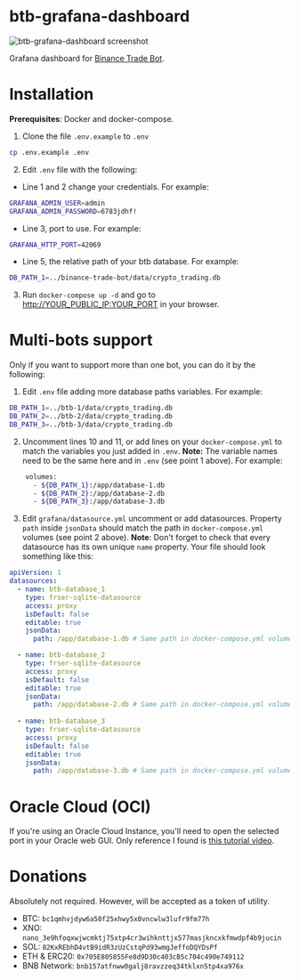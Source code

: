 # btb-grafana-dashboard

![btb-grafana-dashboard screenshot](screencapture.png)

Grafana dashboard for [Binance Trade Bot](https://github.com/MasaiasuOse/binance-trade-bot).

# Installation

**Prerequisites**: Docker and docker-compose.

1. Clone the file `.env.example` to `.env`
```bash
cp .env.example .env
```

2. Edit `.env` file with the following:
  - Line 1 and 2 change your credentials. For example:
```bash
GRAFANA_ADMIN_USER=admin
GRAFANA_ADMIN_PASSWORD=6783jdhf!
```
  - Line 3, port to use. For example:
```bash
GRAFANA_HTTP_PORT=42069
```
  - Line 5, the relative path of your btb database. For example:
```bash
DB_PATH_1=../binance-trade-bot/data/crypto_trading.db
``` 

3. Run `docker-compose up -d` and go to [http://YOUR_PUBLIC_IP:YOUR_PORT](http://127.0.0.1:42069) in your browser.

# Multi-bots support

Only if you want to support more than one bot, you can do it by the following:

1. Edit `.env` file adding more database paths variables. For example:
```bash
DB_PATH_1=../btb-1/data/crypto_trading.db
DB_PATH_2=../btb-2/data/crypto_trading.db
DB_PATH_3=../btb-3/data/crypto_trading.db
```
2. Uncomment lines 10 and 11, or add lines on your `docker-compose.yml` to match the variables you just added in `.env`. **Note:** The variable names need to be the same here and in `.env` (see point 1 above). For example:
```bash
    volumes:
      - ${DB_PATH_1}:/app/database-1.db
      - ${DB_PATH_2}:/app/database-2.db
      - ${DB_PATH_3}:/app/database-3.db
```
3. Edit `grafana/datasource.yml` uncomment or add datasources. Property `path` inside `jsonData` should match the path in `docker-compose.yml` volumes (see point 2 above). 
**Note**: Don't forget to check that every datasource has its own unique `name` property. Your file should look something like this:

```yaml
apiVersion: 1
datasources:
  - name: btb-database_1
    type: frser-sqlite-datasource
    access: proxy
    isDefault: false
    editable: true
    jsonData:
      path: /app/database-1.db # Same path in docker-compose.yml volumes.

  - name: btb-database_2
    type: frser-sqlite-datasource
    access: proxy
    isDefault: false
    editable: true
    jsonData:
      path: /app/database-2.db # Same path in docker-compose.yml volumes.
      
  - name: btb-database_3
    type: frser-sqlite-datasource
    access: proxy
    isDefault: false
    editable: true
    jsonData:
      path: /app/database-3.db # Same path in docker-compose.yml volumes.
```
  
# Oracle Cloud (OCI)

If you're using an Oracle Cloud Instance, you'll need to open the selected port in your Oracle web GUI. Only reference I found is [this tutorial video](https://www.youtube.com/watch?v=cHIphTiYMpw).

# Donations

Absolutely not required. However, will be accepted as a token of utility.

- BTC: `bc1qmhvjdyw6a50f25xhwy5x0vncwlw3lufr9fm77h`
- XNO: `nano_3e9hfoqxwjwcmktj75xtp4cr3wihknttjx577masjkncxkfmwdpf4b9jucin`
- SOL: `82KxREbhD4vtB9idR3zUzCstqPd93wmgJeffoDQYDsPf`
- ETH & ERC20: `0x705E805855Fe8d9D30c403cB5c704c490e749112`
- BNB Network: `bnb157atfnww0galj8ravzzeq34tklxn5tp4xa976x`

